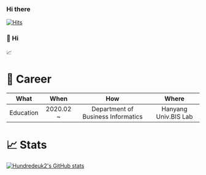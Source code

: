 ### Hi there 

[![Hits](https://hits.seeyoufarm.com/api/count/incr/badge.svg?url=https%3A%2F%2Fgithub.com%2Fhundredeuk2&count_bg=%2379C83D&title_bg=%23555555&icon=trustpilot.svg&icon_color=%23FF0000&title=hits&edge_flat=false)](https://hits.seeyoufarm.com)

### :wave: Hi
:chart_with_upwards_trend:

# :page_facing_up: Career
|    What   |    When   |                 How                |         Where        |
|:---------:|:---------:|:----------------------------------:|:--------------------:|
| Education | 2020.02 ~ | Department of Business Informatics | Hanyang Univ.BIS Lab |


# :chart_with_upwards_trend: Stats
[![Hundredeuk2's GitHub stats](https://github-readme-stats.vercel.app/api?username=hundredeuk2)](https://github.com/anuraghazra/github-readme-stats)
